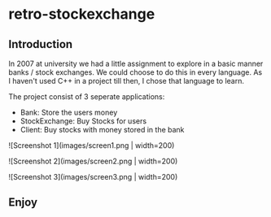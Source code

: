 # retro-stockexchange

## Introduction 

In 2007 at university we had a little assignment to explore in a basic manner banks / stock exchanges.
We could choose to do this in every language. As I haven't used C++ in a project till then, I chose that language to learn.

The project consist of 3 seperate applications:

- Bank: Store the users money
- StockExchange: Buy Stocks for users
- Client: Buy stocks with money stored in the bank

![Screenshot 1](images/screen1.png | width=200)

![Screenshot 2](images/screen2.png | width=200)

![Screenshot 3](images/screen3.png | width=200)

## Enjoy

